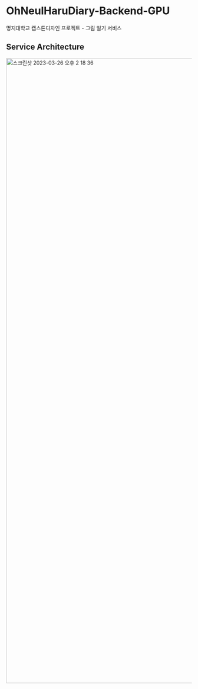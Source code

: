# OhNeulHaruDiary-Backend-GPU
명지대학교 캡스톤디자인 프로젝트 - 그림 일기 서비스

## Service Architecture
<img width="1691" alt="스크린샷 2023-03-26 오후 2 18 36" src="https://user-images.githubusercontent.com/69189272/227756900-c0cc0704-7c24-44f4-8b17-598d7f8f89df.png">
